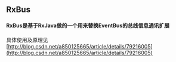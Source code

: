 ## RxBus

#### RxBus是基于RxJava做的一个用来替换EventBus的总线信息通讯扩展
具体使用及原理见 [http://blog.csdn.net/a850125665/article/details/79216005](http://blog.csdn.net/a850125665/article/details/79216005)
```
